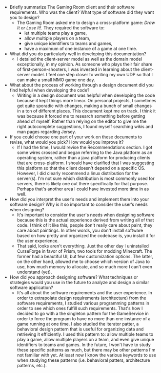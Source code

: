 - Briefly summarize The Gaming Room client and their software requirements. Who was the client? What type of software did they want you to design?
  - The Gaming Room asked me to design a cross-platform game: *Draw It or Lose It!*. They required the software to:
    - let multiple teams play a game,
    - allow multiple players on a team,
    - give unique identifiers to teams and games,
    - have a maximum of one instance of a game at one time. 
- What did you do particularly well in developing this documentation?
  - I detailed the client-server model as well as the domain model exceptionally, in my opinion. As someone who plays their fair share of first-person-shooters, I was invested in learning about the client-server model. I feel one step closer to writing my own UDP so that I can make a small MMO game one day. 
- What about the process of working through a design document did you find helpful when developing the code?
  - Writing in a design document was helpful when developing the code because it kept things more linear. On personal projects, I sometimes get quite sporadic with changes, making a bunch of small changes in a ton of different places. This document kept me on track. I think it was because it forced me to research something before getting ahead of myself. Rather than relying on the editor to give me the right autocomplete suggestions, I found myself searching wikis and man pages regarding Jersey.
- If you could choose one part of your work on these documents to revise, what would you pick? How would you improve it?
  - If I had the time, I would revise the Recommendations section. I got some wires crossed and began referring to the Java platform as an operating system, rather than a java platform for producing clients that are cross-platform. I should have clarified that I was suggesting this platform so that the client doesn't depend on a specific OS. However, I did clearly recommend a linux distribution for the server(s). I'm not sure which distribution is most commonly used for servers, there is likely one out there specifically for that purpose. Perhaps that's another area I could have invested more time in as well.
- How did you interpret the user’s needs and implement them into your software design? Why is it so important to consider the user’s needs when designing?
  - It's important to consider the user's needs when designing software because this is the actual experience derived from writing all of that code. I think of it like this, people don't really care about paint, they care about paintings. In other words, you don't install software based on how pretty and organized the codebase is, you install it for the user experience.
  - That said, looks aren't everything. Just the other day I uninstalled CurseForge in favor of Prism, two tools for modding Minecraft. The former had a beautiful UI, but few customization options. The latter, on the other hand, allowed me to choose which version of Java to use, how much memory to allocate, and so much more I can't even understand (yet).  
- How did you approach designing software? What techniques or strategies would you use in the future to analyze and design a similar software application?
  - It's all about the software requirements and the user experience. In order to extrapolate design requirements (architecture) from the software requirements, I studied various programming patterns in order to see which ones fulfill such requirements. That's how I decided to go with a the singleton pattern for the GameService in order to force the program to have no more than one instance of a game running at one time. I also studied the iterator patter, a behavioral design pattern that is useful for organizing data and retrieving it efficiently. I used this pattern to: allow multiple teams to play a game, allow multiple players on a team, and even give unique identifiers to teams and games. In the future, I won't have to study these specific patterns as much, but there may be other patterns I'm not familiar with yet. At least now I know the various keywords to use when studying these patterns (i.e. behavioral patters, architecture patterns, etc.). 
